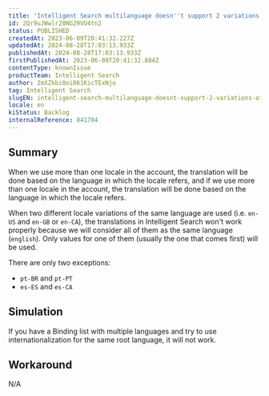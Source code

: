 ```yaml
---
title: 'Intelligent Search multilanguage doesn''t support 2 variations of the same language/idiom'
id: 2Qr9uJWwlr20NG29VU4tn2
status: PUBLISHED
createdAt: 2023-06-09T20:41:32.227Z
updatedAt: 2024-08-28T17:03:13.933Z
publishedAt: 2024-08-28T17:03:13.933Z
firstPublishedAt: 2023-06-09T20:41:32.884Z
contentType: knownIssue
productTeam: Intelligent Search
author: 2mXZkbi0oi061KicTExNjo
tag: Intelligent Search
slugEN: intelligent-search-multilanguage-doesnt-support-2-variations-of-the-same-languageidiom
locale: en
kiStatus: Backlog
internalReference: 841704
---
```


## Summary


When we use more than one locale in the account, the translation will be done based on the language in which the locale refers, and if we use more than one locale in the account, the translation will be done based on the language in which the locale refers.

When two different locale variations of the same language are used (i.e. `en-US` and `en-GB` or `en-CA`), the translations in Intelligent Search won't work properly because we will consider all of them as the same language (`english`). Only values for one of them (usually the one that comes first) will be used.

There are only two exceptions:

- `pt-BR` and `pt-PT`
- `es-ES` and `es-CA`


##

## Simulation


If you have a Binding list with multiple languages and try to use internationalization for the same root language, it will not work.


##

## Workaround


N/A





